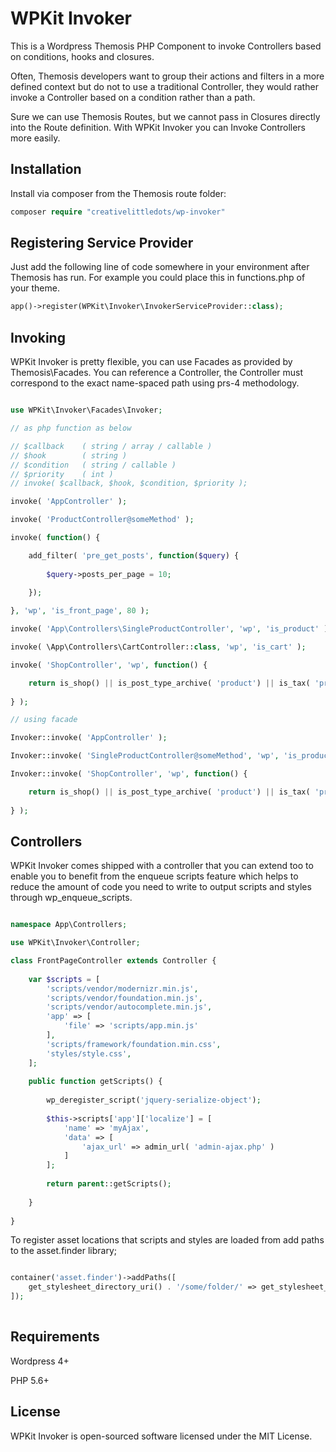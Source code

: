 # WPKit Invoker

This is a Wordpress Themosis PHP Component to invoke Controllers based on conditions, hooks and closures. 

Often, Themosis developers want to group their actions and filters in a more defined context but do not to use a traditional Controller, they would rather invoke a Controller based on a condition rather than a path. 

Sure we can use Themosis Routes, but we cannot pass in Closures directly into the Route definition. With WPKit Invoker you can Invoke Controllers more easily.

## Installation

Install via composer from the Themosis route folder:

```php
composer require "creativelittledots/wp-invoker"
```

## Registering Service Provider

Just add the following line of code somewhere in your environment after Themosis has run. For example you could place this in functions.php of your theme.

```php
app()->register(WPKit\Invoker\InvokerServiceProvider::class);
```

## Invoking

WPKit Invoker is pretty flexible, you can use Facades as provided by Themosis\Facades. You can reference a Controller, the Controller must correspond to the exact name-spaced path using prs-4 methodology.

```php

use WPKit\Invoker\Facades\Invoker;

// as php function as below

// $callback 	( string / array / callable )
// $hook 		( string )
// $condition 	( string / callable )
// $priority 	( int )
// invoke( $callback, $hook, $condition, $priority );

invoke( 'AppController' );

invoke( 'ProductController@someMethod' );

invoke( function() {

	add_filter( 'pre_get_posts', function($query) {
		
		$query->posts_per_page = 10;
		
	});

}, 'wp', 'is_front_page', 80 );

invoke( 'App\Controllers\SingleProductController', 'wp', 'is_product' );

invoke( \App\Controllers\CartController::class, 'wp', 'is_cart' );

invoke( 'ShopController', 'wp', function() {

	return is_shop() || is_post_type_archive( 'product') || is_tax( 'product_cat' ) || is_tax( 'product_tag' ) || is_tax( 'product_brand' ) || is_tax( 'company_portal' );
	
} );

// using facade

Invoker::invoke( 'AppController' );

Invoker::invoke( 'SingleProductController@someMethod', 'wp', 'is_product' );

Invoker::invoke( 'ShopController', 'wp', function() {

	return is_shop() || is_post_type_archive( 'product') || is_tax( 'product_cat' ) || is_tax( 'product_tag' ) || is_tax( 'product_brand' ) || is_tax( 'company_portal' );
	
} );

```

## Controllers

WPKit Invoker comes shipped with a controller that you can extend too to enable you to benefit from the enqueue scripts feature which helps to reduce the amount of code you need to write to output scripts and styles through wp_enqueue_scripts.

```php

namespace App\Controllers;

use WPKit\Invoker\Controller;

class FrontPageController extends Controller {
	
	var $scripts = [
    	'scripts/vendor/modernizr.min.js',
    	'scripts/vendor/foundation.min.js',
    	'scripts/vendor/autocomplete.min.js',
    	'app' => [
    	    'file' => 'scripts/app.min.js'
        ],
    	'scripts/framework/foundation.min.css',
    	'styles/style.css',
	];
	
	public function getScripts() {
    	
    	wp_deregister_script('jquery-serialize-object');
    	
    	$this->scripts['app']['localize'] = [
            'name' => 'myAjax',
            'data' => [ 
                'ajax_url' => admin_url( 'admin-ajax.php' )
            ]
        ];
        
        return parent::getScripts();
		
	}
	
}

```

To register asset locations that scripts and styles are loaded from add paths to the asset.finder library;

```php

container('asset.finder')->addPaths([
    get_stylesheet_directory_uri() . '/some/folder/' => get_stylesheet_directory() . '/some/folder/'
]);
	    
```

## Requirements

Wordpress 4+

PHP 5.6+

## License

WPKit Invoker is open-sourced software licensed under the MIT License.